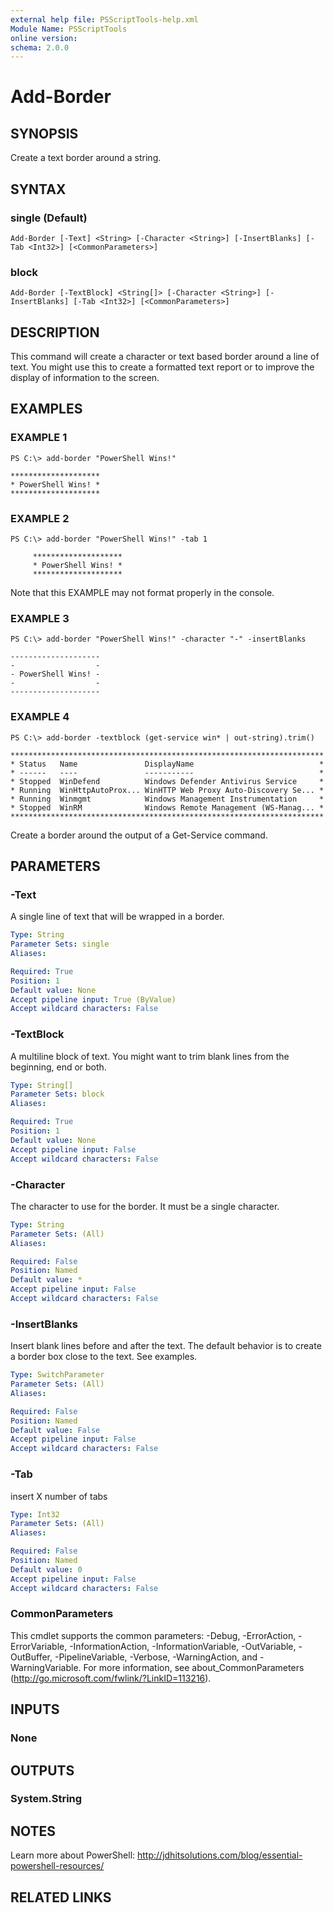 ```yaml
---
external help file: PSScriptTools-help.xml
Module Name: PSScriptTools
online version: 
schema: 2.0.0
---
```


# Add-Border

## SYNOPSIS
Create a text border around a string.

## SYNTAX

### single (Default)
```
Add-Border [-Text] <String> [-Character <String>] [-InsertBlanks] [-Tab <Int32>] [<CommonParameters>]
```

### block
```
Add-Border [-TextBlock] <String[]> [-Character <String>] [-InsertBlanks] [-Tab <Int32>] [<CommonParameters>]
```

## DESCRIPTION
This command will create a character or text based border around a line of text.
You might use this to create a formatted text report or to improve the display of information to the screen.

## EXAMPLES

### EXAMPLE 1
```
PS C:\> add-border "PowerShell Wins!"

********************
* PowerShell Wins! *
********************
```

### EXAMPLE 2
```
PS C:\> add-border "PowerShell Wins!" -tab 1

     ********************
     * PowerShell Wins! *
     ********************
```

Note that this EXAMPLE may not format properly in the console.

### EXAMPLE 3
```
PS C:\> add-border "PowerShell Wins!" -character "-" -insertBlanks

--------------------
-                  -
- PowerShell Wins! -
-                  -
--------------------
```

### EXAMPLE 4
```
PS C:\> add-border -textblock (get-service win* | out-string).trim()

**********************************************************************
* Status   Name               DisplayName                            *
* ------   ----               -----------                            *
* Stopped  WinDefend          Windows Defender Antivirus Service     *
* Running  WinHttpAutoProx... WinHTTP Web Proxy Auto-Discovery Se... *
* Running  Winmgmt            Windows Management Instrumentation     *
* Stopped  WinRM              Windows Remote Management (WS-Manag... *
**********************************************************************
```

Create a border around the output of a Get-Service command.

## PARAMETERS

### -Text
A single line of text that will be wrapped in a border.

```yaml
Type: String
Parameter Sets: single
Aliases: 

Required: True
Position: 1
Default value: None
Accept pipeline input: True (ByValue)
Accept wildcard characters: False
```

### -TextBlock
A multiline block of text.
You might want to trim blank lines from the beginning, end or both.

```yaml
Type: String[]
Parameter Sets: block
Aliases: 

Required: True
Position: 1
Default value: None
Accept pipeline input: False
Accept wildcard characters: False
```

### -Character
The character to use for the border. It must be a single character.

```yaml
Type: String
Parameter Sets: (All)
Aliases: 

Required: False
Position: Named
Default value: *
Accept pipeline input: False
Accept wildcard characters: False
```

### -InsertBlanks
Insert blank lines before and after the text. The default behavior is to create a border box close to the text. See examples.

```yaml
Type: SwitchParameter
Parameter Sets: (All)
Aliases: 

Required: False
Position: Named
Default value: False
Accept pipeline input: False
Accept wildcard characters: False
```

### -Tab
insert X number of tabs

```yaml
Type: Int32
Parameter Sets: (All)
Aliases: 

Required: False
Position: Named
Default value: 0
Accept pipeline input: False
Accept wildcard characters: False
```

### CommonParameters
This cmdlet supports the common parameters: -Debug, -ErrorAction, -ErrorVariable, -InformationAction, -InformationVariable, -OutVariable, -OutBuffer, -PipelineVariable, -Verbose, -WarningAction, and -WarningVariable. For more information, see about_CommonParameters (http://go.microsoft.com/fwlink/?LinkID=113216).

## INPUTS

### None

## OUTPUTS

### System.String

## NOTES
Learn more about PowerShell: http://jdhitsolutions.com/blog/essential-powershell-resources/

## RELATED LINKS

